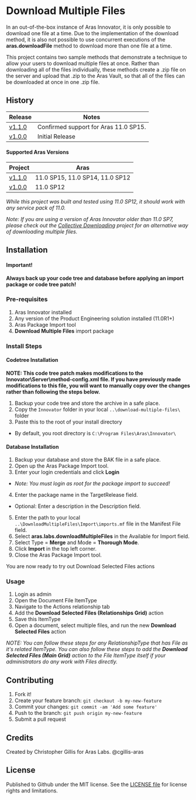 # Download Multiple Files

In an out-of-the-box instance of Aras Innovator, it is only possible to download one file at a time. Due to the implementation of the download method, it is also not possible to use concurrent executions of the **aras.downloadFile** method to download more than one file at a time.

This project contains two sample methods that demonstrate a technique to allow your users to download multiple files at once. Rather than downloading all of the files individually, these methods create a .zip file on the server and upload that .zip to the Aras Vault, so that all of the files can be downloaded at once in one .zip file.

## History

Release | Notes
--------|--------
[v1.1.0](https://github.com/ArasLabs/download-multiple-files/releases/tag/v1.1.0) | Confirmed support for Aras 11.0 SP15.
[v1.0.0](https://github.com/ArasLabs/download-multiple-files/releases/tag/v1) | Initial Release

#### Supported Aras Versions

Project | Aras
--------|------
[v1.1.0](https://github.com/ArasLabs/download-multiple-files/releases/tag/v1.1.0) | 11.0 SP15, 11.0 SP14, 11.0 SP12
[v1.0.0](https://github.com/ArasLabs/download-multiple-files/releases/tag/v1) | 11.0 SP12

_While this project was built and tested using 11.0 SP12, it should work with any service pack of 11.0._

_Note: If you are using a version of Aras Innovator older than 11.0 SP7, please check out the [Collective Downloading](https://github.com/ArasLabs/collective-downloading) project for an alternative way of downloading multiple files._

## Installation

#### Important!
**Always back up your code tree and database before applying an import package or code tree patch!**

### Pre-requisites

1. Aras Innovator installed
2. Any version of the Product Engineering solution installed (11.0R1+)
3. Aras Package Import tool
4. **Download Multiple Files** import package

### Install Steps

#### Codetree Installation

**NOTE: This code tree patch makes modifications to the Innovator\Server\method-config.xml file. If you have previously made modifications to this file, you will want to manually copy over the changes rather than following the steps below.**

1. Backup your code tree and store the archive in a safe place.
2. Copy the `Innovator` folder in your local `..\download-multiple-files\` folder
3. Paste this to the root of your install directory
* By default, you root directory is `C:\Program Files\Aras\Innovator\`

#### Database Installation
1. Backup your database and store the BAK file in a safe place.
2. Open up the Aras Package Import tool.
3. Enter your login credentials and click **Login**
  * _Note: You must login as root for the package import to succeed!_
4. Enter the package name in the TargetRelease field.
  * Optional: Enter a description in the Description field.
5. Enter the path to your local `..\DownloadMultipleFiles\Import\imports.mf` file in the Manifest File field.
6. Select **aras.labs.downloadMultipleFiles** in the Available for Import field.
7. Select Type = **Merge** and Mode = **Thorough Mode**.
8. Click **Import** in the top left corner.
9. Close the Aras Package Import tool.

You are now ready to try out Download Selected Files actions

### Usage
1. Login as admin
2. Open the Document File ItemType
3. Navigate to the Actions relationship tab
4. Add the **Download Selected Files (Relationships Grid)** action
5. Save this ItemType
6. Open a document, select multiple files, and run the new **Download Selected Files** action

_NOTE: You can follow these steps for any RelationshipType that has File as it's related ItemType.
You can also follow these steps to add the **Download Selected Files (Main Grid)** action to the File ItemType itself if your administrators do any work with Files directly._


## Contributing

1. Fork it!
2. Create your feature branch: `git checkout -b my-new-feature`
3. Commit your changes: `git commit -am 'Add some feature'`
4. Push to the branch: `git push origin my-new-feature`
5. Submit a pull request

## Credits

Created by Christopher Gillis for Aras Labs. @cgillis-aras

## License

Published to Github under the MIT license. See the [LICENSE file](./LICENSE.md) for license rights and limitations.
